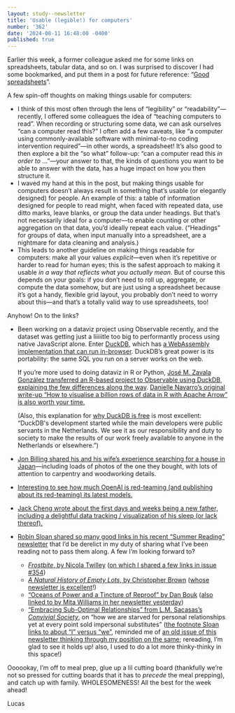 ```yaml
---
layout: study--newsletter
title: 'Usable (legible!) for computers'
number: '362'
date: '2024-08-11 16:48:00 -0400'
published: true
---
```


Earlier this week, a former colleague asked me for some links on spreadsheets, tabular data, and so on. I was surprised to discover I had some bookmarked, and put them in a post for future reference: “[Good spreadsheets](https://lucascherkewski.com/study/good-spreadsheets/)”.

A few spin-off thoughts on making things usable for computers:

- I think of this most often through the lens of “legibility” or “readability”—recently, I offered some colleagues the idea of “teaching computers to read”. When recording or structuring some data, we can ask ourselves “can a computer read this?” I often add a few caveats, like “a computer using commonly-available software with minimal-to-no coding intervention required”—in other words, a spreadsheet! It’s also good to then explore a bit the “so what” follow-up: “can a computer read this _in order to_ …”—your answer to that, the kinds of questions you want to be able to answer with the data, has a huge impact on how you then structure it.
- I waved my hand at this in the post, but making things usable for computers doesn’t always result in something that’s usable (or elegantly designed) for people. An example of this: a table of information designed for people to read might, when faced with repeated data, use ditto marks, leave blanks, or group the data under headings. But that’s not necessarily ideal for a computer—to enable counting or other aggregation on that data, you’d ideally repeat each value. (“Headings” for groups of data, when input manually into a spreadsheet, are a nightmare for data cleaning and analysis.)
- This leads to another guideline on making things readable for computers: make all your values _explicit_—even when it’s repetitive or harder to read for human eyes; this is the safest approach to making it usable _in a way that reflects what you actually mean_. But of course this depends on your goals: if you don’t need to roll up, aggregate, or compute the data somehow, but are just using a spreadsheet because it’s got a handy, flexible grid layout, you probably don’t need to worry about this—and that’s a totally valid way to use spreadsheets, too!

Anyhow! On to the links?

- Been working on a dataviz project using Observable recently, and the dataset was getting just a liiiiitle too big to performantly process using native JavaScript alone. Enter [DuckDB](https://duckdb.org), which has [a WebAssembly implementation that can run in-browser](https://github.com/duckdb/duckdb-wasm). DuckDB’s great power is its portability: the same SQL you run on a server works on the web. 
  
  If you’re more used to doing dataviz in R or Python, [José M. Zavala González transferred an R-based project to Observable using DuckDB, explaining the few differences along the way](https://observablehq.com/@jzavala-gonzalez/moving-analyses-to-the-web-using-observable-and-duckdb). [Danielle Navarro’s original write-up “How to visualise a billion rows of data in R with Apache Arrow” is also worth your time.](https://blog.djnavarro.net/posts/2022-08-23_visualising-a-billion-rows/)
  
  (Also, this explanation for [why DuckDB is free](https://duckdb.org/why_duckdb#free) is most excellent: “DuckDB's development started while the main developers were public servants in the Netherlands. We see it as our responsibility and duty to society to make the results of our work freely available to anyone in the Netherlands or elsewhere.”)

- [Jon Billing shared his and his wife’s experience searching for a house in Japan](https://www.bigsandwoodworking.com/tomobe-house/)—including loads of photos of the one they bought, with lots of attention to carpentry and woodworking details.

- [Interesting to see how much OpenAI is red-teaming (and publishing about its red-teaming) its latest models.](https://simonwillison.net/2024/Aug/8/gpt-4o-system-card/)

- [Jack Cheng wrote about the first days and weeks being a new father, including a delightful data tracking / visualization of his sleep (or lack thereof).](https://www.jackcheng.com/sunday/427-best-daze/)

- [Robin Sloan shared so many good links in his recent “Summer Reading” newsletter](https://www.robinsloan.com/newsletters/summer-reading/) that I’d be derelict in my duty of sharing what I’ve been reading not to pass them along. A few I’m looking forward to?
  - [*Frostbite*, by Nicola Twilley](https://www.penguinrandomhouse.com/books/551601/frostbite-by-nicola-twilley/) ([on which I shared a few links in issue #354](https://lucascherkewski.com/hit-and-miss/354-sharing-in-abundance/))
  - [*A Natural History of Empty Lots*, by Christopher Brown](https://www.hachettebookgroup.com/titles/christopher-brown/a-natural-history-of-empty-lots/9781643263366/) ([whose newsletter is excellent](https://fieldnotes.christopherbrown.com)!)
  - [“Oceans of Power and a Tincture of Reproof” by Dan Bouk](https://buttondown.com/danbouk/archive/oceans-of-power-and-a-tincture-of-reproof/) ([also linked to by Mita Williams in her newsletter yesterday](https://www.uofwinds.com/392/))
  - [“Embracing Sub-Optimal Relationships” from L.M. Sacasas’s _Convivial Society_](https://theconvivialsociety.substack.com/p/embracing-sub-optimal-relationships), on “how we are starved for personal relationships yet at every point sold impersonal substitutes” ([the footnote Sloan links to about “I” versus “we”](https://theconvivialsociety.substack.com/p/embracing-sub-optimal-relationships#footnote-1-144881428), reminded me of [an old issue of this newsletter thinking through my position on the same](https://lucascherkewski.com/hit-and-miss/78-i-you-we/); rereading, I’m glad to see it holds up! also, I used to do a lot more thinky-thinky in this space!)

Oooookay, I’m off to meal prep, glue up a lil cutting board (thankfully we’re not so pressed for cutting boards that it has to _precede_ the meal prepping), and catch up with family. WHOLESOMENESS! All the best for the week ahead!

Lucas